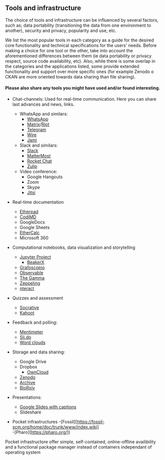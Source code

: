 ## Tools and infrastructure 

The choice of tools and infrastructure can be influenced by several factors, such as;
data portability (transitioning the data from one environment to another), security and privacy, popularity and use, etc.

We list the most popular tools in each category as a guide for the desired core functionality and technical specifications for the users' needs. 
 Before making a choice for one tool or the other, take into account the aforementioned differences between them (ie data portability or privacy respect, source code availability, etc).
Also, while there is some overlap in the categories and the applications listed, some provide extended functionality and support over more specific ones (for example Zenodo o CKAN are more oriented towards data sharing than file sharing).

####  Please also share any tools you might have used and/or found interesting. 

- Chat-channels: Used for real-time communication.
   Here you can share last advances and news, links.
   - WhatsApp and similars:
     - [WhatsApp](https://www.whatsapp.com/)
     - [Matrix](http://matrix.org/)/[Riot](https://riot.im/)
     - [Telegram](http://telegram.org)
     - [Wire](https://wire.com/)
     - [Jami](https://jami.net/)
   - Slack and similars:
     - [Slack](www.slack.com)
     - [MatterMost](https://mattermost.com/)
     - [Rocket Chat](rocket.chat)
     - [Zulip](https://zulipchat.com/)
   - Video conference:
       - Google Hangouts
       - Zoom
       - Skype
       - [Jitsi](https://jitsi.org/)

- Real-time documentation
   - [Etherpad](https://etherpad.org/)
   - [CodiMD](https://demo.codimd.org/)
   - GoogleDocs
   - Google Sheets
   - [EtherCalc](https://ethercalc.org/)
   - Microsoft 360
- Computational notebooks, data visualization and storytelling
    - [Jupyter Project](https://jupyter.org/)
      - [BeakerX](http://beakerx.com/)
    - [Grafoscopio](http://mutabit.com/grafoscopio/index.en.html)
    - [Observable](http://observablehq.com/)
    - [The Gamma](https://thegamma.net/)
    - [Zeppeling](https://zeppelin.apache.org/)
    - [nteract](https://nteract.io/)
- Quizzes and assessment
    - [Socrative](https://socrative.com)
    - [Kahoot](https://kahoot.com/)
- Feedback and polling: 
    - [Mentimeter](https://www.mentimeter.com/)
    - [Sli.do](https://www.sli.do)
    - [Word clouds](https://www.menti.com)
- Storage and data sharing:
   - Google Drive
   - Dropbox
     - [OwnCloud](https://owncloud.org/)
   - [Zenodo](https://zenodo.org/)
   - [Archive](https://archive.org/)
   - [BioRxiv](https://www.biorxiv.org/)
- Presentations: 
    - [Google Slides with captions](https://support.google.com/docs/answer/9109474?hl=en)
    - Slideshare
- Pocket infrastructures 
    -[Fossil][https://fossil-scm.org/home/doc/trunk/www/index.wiki]  
    -[Pharo][https://pharo.org/])
    
Pocket infrastructore offer simple, self-contained, online-offline availibility and a functional package manager instead of containers independant of operating system